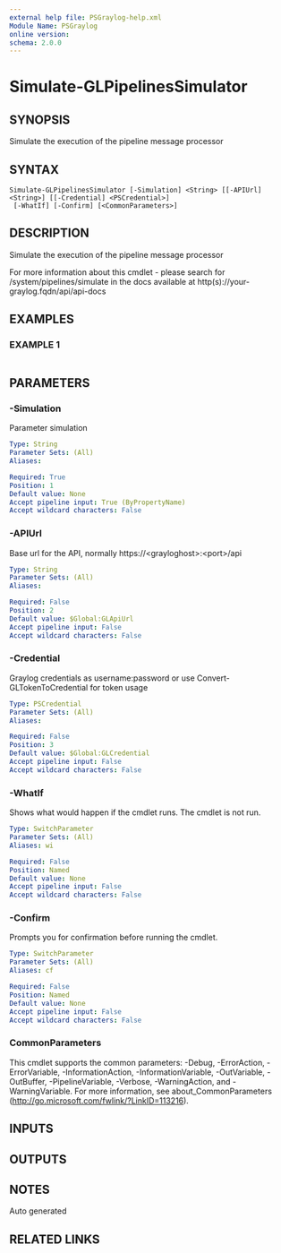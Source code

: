 ```yaml
---
external help file: PSGraylog-help.xml
Module Name: PSGraylog
online version:
schema: 2.0.0
---
```


# Simulate-GLPipelinesSimulator

## SYNOPSIS
Simulate the execution of the pipeline message processor

## SYNTAX

```
Simulate-GLPipelinesSimulator [-Simulation] <String> [[-APIUrl] <String>] [[-Credential] <PSCredential>]
 [-WhatIf] [-Confirm] [<CommonParameters>]
```

## DESCRIPTION
Simulate the execution of the pipeline message processor


For more information about this cmdlet - please search for /system/pipelines/simulate in the docs available at http(s)://your-graylog.fqdn/api/api-docs

## EXAMPLES

### EXAMPLE 1
```

```

## PARAMETERS

### -Simulation
Parameter simulation

```yaml
Type: String
Parameter Sets: (All)
Aliases:

Required: True
Position: 1
Default value: None
Accept pipeline input: True (ByPropertyName)
Accept wildcard characters: False
```

### -APIUrl
Base url for the API, normally https://\<grayloghost\>:\<port\>/api

```yaml
Type: String
Parameter Sets: (All)
Aliases:

Required: False
Position: 2
Default value: $Global:GLApiUrl
Accept pipeline input: False
Accept wildcard characters: False
```

### -Credential
Graylog credentials as username:password or use Convert-GLTokenToCredential for token usage

```yaml
Type: PSCredential
Parameter Sets: (All)
Aliases:

Required: False
Position: 3
Default value: $Global:GLCredential
Accept pipeline input: False
Accept wildcard characters: False
```

### -WhatIf
Shows what would happen if the cmdlet runs.
The cmdlet is not run.

```yaml
Type: SwitchParameter
Parameter Sets: (All)
Aliases: wi

Required: False
Position: Named
Default value: None
Accept pipeline input: False
Accept wildcard characters: False
```

### -Confirm
Prompts you for confirmation before running the cmdlet.

```yaml
Type: SwitchParameter
Parameter Sets: (All)
Aliases: cf

Required: False
Position: Named
Default value: None
Accept pipeline input: False
Accept wildcard characters: False
```

### CommonParameters
This cmdlet supports the common parameters: -Debug, -ErrorAction, -ErrorVariable, -InformationAction, -InformationVariable, -OutVariable, -OutBuffer, -PipelineVariable, -Verbose, -WarningAction, and -WarningVariable. For more information, see about_CommonParameters (http://go.microsoft.com/fwlink/?LinkID=113216).

## INPUTS

## OUTPUTS

## NOTES
Auto generated

## RELATED LINKS
